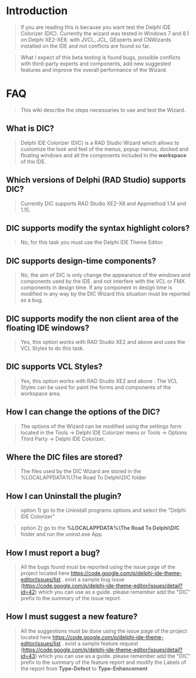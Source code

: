 # Introduction #

> If you are reading this is because you want test the Delphi IDE Colorizer (DIC). Currently the wizard was tested in Windows 7 and 8.1 on Delphi XE2-XE8. with JVCL, JCL, GExperts and CNWizards installed on the IDE and not conflicts are found so far.

> What I expect of this beta testing is found bugs, possible conflicts with third-party experts and components, add new suggested features and improve the overall performance of the Wizard.

# FAQ #

> This wiki describe the steps necessaries to use and test the Wizard.

## What is DIC? ##

> Delphi IDE Colorizer (DIC) is a RAD Studio Wizard which allows to customize the look and feel of the menus, popup menus, docked and floating windows and all the components included in the **workspace** of the IDE.

## Which versions of Delphi (RAD Studio) supports DIC? ##

> Currently DIC supports RAD Studio XE2-X8 and Appmethod 1.14 and 1.15.

## DIC supports modify the syntax highlight colors? ##

> No, for this task you must use the Delphi IDE Theme Editor.


## DIC supports design-time components? ##

> No, the aim of DIC is only change the appearance of the windows and components used by the IDE. and not interfere with the VCL or FMX components in design time. If any component in design time is modified in any way by the DIC Wizard this situation must be reported as a bug.

## DIC supports modify the non client area of the floating IDE windows? ##
> Yes, this option works with RAD Studio XE2 and above and uses the VCL Styles to do this task.

## DIC supports VCL Styles? ##

> Yes, this option works with RAD Studio XE2 and above . The VCL Styles can be used for paint the forms and components of the workspace area.

## How I can change the options of the DIC? ##

> The options of the Wizard can be modified using the settings form located in the Tools -> Delphi IDE Colorizer menu or Tools -> Options Third Party -> Delphi IDE Colorizer.

## Where the DIC files are stored? ##

> The files used by the DIC Wizard are stored in the %LOCALAPPDATA%\The Road To Delphi\DIC folder

## How I can Uninstall the plugin? ##

> option 1)
> go to the Uninstall programs options and select the "Delphi IDE Colorizer"

> option 2)
> go to the  **%LOCALAPPDATA%\The Road To Delphi\DIC**  folder and run the uninst.exe App.

## How I must report a bug? ##

> All the bugs found must be reported using the issue page of the project located here https://code.google.com/p/delphi-ide-theme-editor/issues/list . exist a sample bug issue (https://code.google.com/p/delphi-ide-theme-editor/issues/detail?id=42) which you can use as a guide. please remember add the "DIC" prefix to the summary of the issue report.


## How I must suggest a new feature? ##

> All the suggestions must be done using the issue page of the project located here https://code.google.com/p/delphi-ide-theme-editor/issues/list . exist a sample feature request (https://code.google.com/p/delphi-ide-theme-editor/issues/detail?id=43) which you can use as a guide. please remember add the "DIC" prefix to the summary of the feature report and modify the Labels of the report from **Type-Defect** to **Type-Enhancement**